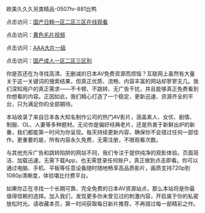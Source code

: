 欧美久久久另类精品-0507hr-881比鸭


点击访问：<a href="https://cfad.pages.dev/">国产日韩一区二区三区在线观看</a>

点击访问：<a href="https://gda-c7m.pages.dev/">黄色毛片视频</a>

点击访问：<a href="https://rtj-3zo.pages.dev/">AAA大片一级</a>

点击访问：<a href="https://fdhf-454.pages.dev/">国产成人一区二区三区别</a>


你是否还在为寻找高清、无删减的日本AV免费资源而烦恼？互联网上虽然有大量关于这一关键词的搜索结果，但真正优质、流畅、内容丰富的网站却寥寥无几。我们深知用户的真正需求——不卡顿、不跳转、无广告干扰，并且能够真正免费看到你想看的内容。正因如此，我们精心打造了一个稳定、更新迅速、资源齐全的平台，只为满足你的全部期待。

本站收录了来自日本各大知名制作公司的热门AV影片，涵盖素人、女优、剧情、制服、OL、人妻等多种题材。无论你是偏好经典老片，还是热衷于新鲜出炉的新番，我们都能第一时间为你呈现。每天持续更新内容，确保你不会错过任何一部佳作。更重要的是，所有内容永久免费，无需注册，不限观看次数。

与其他充斥广告和跳转陷阱的网站不同，我们专注于提供纯净的观影体验。页面简洁、加载迅速，无需下载App，也无需登录任何账户，真正做到点击即看。你可以通过电脑、手机、平板等任意设备随时随地畅享高品质影片，画质支持720p到1080p清晰度，体验堪比付费平台。

如果你正在寻找一个长期可靠、完全免费的日本AV资源站点，那么本站将是你最值得信赖的选择。加入我们，发现更多你未曾见过的刺激内容，开启属于你的私密放松时光。请收藏本页，第一时间获取每日新片推荐，不再错过每一部精彩之作。




<span style="display:none;">[Canonical link ( https://github.com/nm20250705/453320 ）</span>
